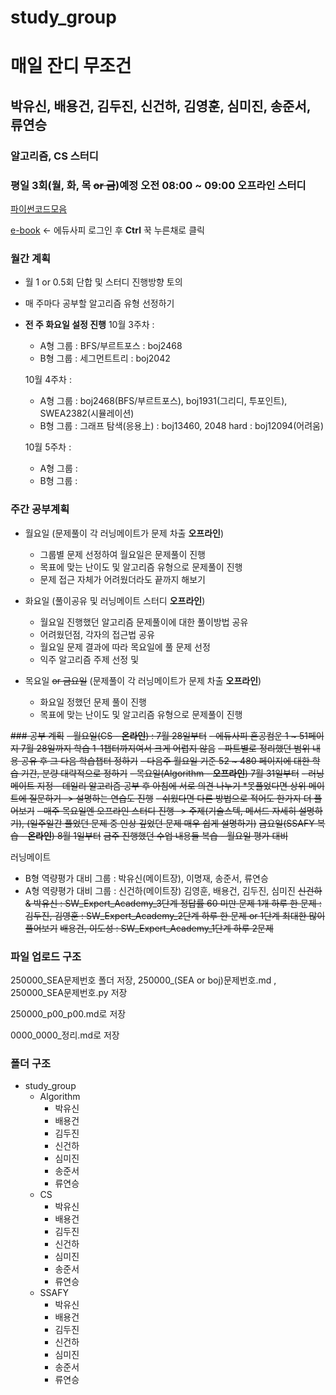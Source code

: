 # study_group

# 매일 잔디 무조건
## 박유신, 배용건, 김두진, 신건하, 김영훈, 심미진, 송준서, 류연승
### 알고리즘, CS 스터디
### 평일 3회(월, 화, 목 ~~or 금~~)예정 오전 08:00 ~ 09:00 오프라인 스터디

[파이썬코드모음](https://codesol.how-to.best/doc/python)

[e-book](https://ssafy5.dkyobobook.co.kr/main.ink) <- 에듀사피 로그인 후 **Ctrl** 꾹 누른채로 클릭

### 월간 계획
- 월 1 or 0.5회 단합 및 스터디 진행방향 토의
- 매 주마다 공부할 알고리즘 유형 선정하기
- **전 주 화요일 설정 진행**
  10월 3주차 :
    - A형 그룹 : BFS/부르트포스 : boj2468
    - B형 그룹 : 세그먼트트리 : boj2042
  
  10월 4주차 :
    - A형 그룹 : boj2468(BFS/부르트포스), boj1931(그리디, 투포인트), SWEA2382(시뮬레이션)
    - B형 그룹 : 그래프 탐색(응용上) : boj13460, 2048 hard : boj12094(어려움)
  
  10월 5주차 :
    - A형 그룹 : 
    - B형 그룹 :  


### 주간 공부계획
- 월요일 (문제풀이 각 러닝메이트가 문제 차출 **오프라인**)
  - 그룹별 문제 선정하여 월요일은 문제풀이 진행
  - 목표에 맞는 난이도 및 알고리즘 유형으로 문제풀이 진행
  - 문제 접근 자체가 어려웠더라도 끝까지 해보기
  
- 화요일 (풀이공유 및 러닝메이트 스터디 **오프라인**)
  - 월요일 진행했던 알고리즘 문제풀이에 대한 풀이방법 공유
  - 어려웠던점, 각자의 접근법 공유
  - 월요일 문제 결과에 따라 목요일에 풀 문제 선정
  - 익주 알고리즘 주제 선정 및
 
- 목요일 ~~or 금요일~~ (문제풀이 각 러닝메이트가 문제 차출 **오프라인**)
  - 화요일 정했던 문제 풀이 진행
  - 목표에 맞는 난이도 및 알고리즘 유형으로 문제풀이 진행
 
  
~~### 공부 계획~~
~~- 월요일(CS - **온라인**) : 7월 28일부터~~
  ~~- 에듀사피 혼공컴운 1 ~ 51페이지 7월 28일까지 학습 1-1챕터까지여서 크게 어렵지 않음~~
  ~~- 파트별로 정리했던 범위 내용 공유 후 그 다음 학습챕터 정하기~~
  ~~- 다음주 월요일 기준 52 ~ 480 페이지에 대한 학습 기간, 분량 대략적으로 정하기~~
~~- 목요일(Algorithm - **오프라인**) 7월 31일부터~~
  ~~- 러닝메이트 지정 - 데일리 알고리즘 공부 후 아침에 서로 의견 나누기 *못풀었다면 상위 메이트에 질문하기 -> 설명하는 연습도 진행~~
  ~~- 쉬웠다면 다른 방법으로 적어도 한가지 더 풀어보기~~
  ~~- 매주 목요일엔 오프라인 스터디 진행 -> 주제(기술스텍, 메서드 자세히 설명하기), (일주일간 풀었던 문제 중 인상 깊었던 문제 매우 쉽게 설명하기)~~
~~금요일(SSAFY 복습 - **온라인**) 8월 1일부터~~
~~금주 진행했던 수업 내용들 복습 - 월요일 평가 대비~~

러닝메이트
  - B형 역량평가 대비 그룹 : 박유신(메이트장), 이명재, 송준서, 류연승
  - A형 역량평가 대비 그룹 : 신건하(메이트장) 김영훈, 배용건, 김두진, 심미진
~~신건하 & 박유신 : SW_Expert_Academy_3단계 정답률 60 미만 문제 1개 하루 한 문제 :~~
~~김두진, 김영훈 : SW_Expert_Academy_2단계 하루 한 문제 or 1단계 최대한 많이 풀어보기~~
~~배용건, 이도성 : SW_Expert_Academy_1단계 하루 2문제~~

### 파일 업로드 구조
250000_SEA문제번호 폴더 저장, 250000_(SEA or boj)문제번호.md , 250000_SEA문제번호.py 저장

250000_p00_p00.md로 저장

0000_0000_정리.md로 저장

### 폴더 구조
- study_group
  - Algorithm
    - 박유신
    - 배용건
    - 김두진
    - 신건하
    - 심미진
    - 송준서
    - 류연승
  - CS
    - 박유신
    - 배용건
    - 김두진
    - 신건하
    - 심미진
    - 송준서
    - 류연승
  - SSAFY
    - 박유신
    - 배용건
    - 김두진
    - 신건하
    - 심미진
    - 송준서
    - 류연승
